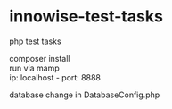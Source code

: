 # innowise-test-tasks
php test tasks<br>

composer install <br>
run via mamp <br>
ip: localhost - 
port: 8888

database change in DatabaseConfig.php

